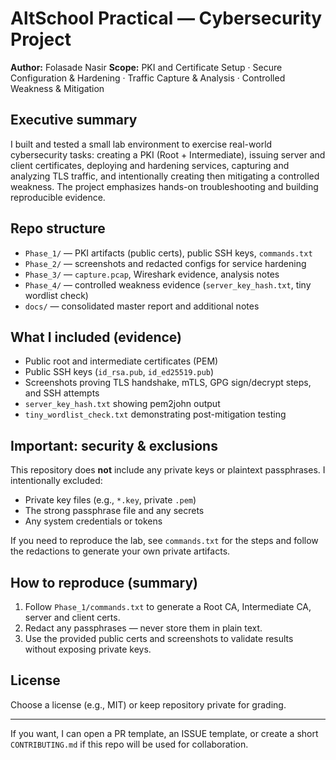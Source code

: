 # AltSchool Practical — Cybersecurity Project

**Author:** Folasade Nasir
**Scope:** PKI and Certificate Setup · Secure Configuration & Hardening · Traffic Capture & Analysis · Controlled Weakness & Mitigation

## Executive summary
I built and tested a small lab environment to exercise real-world cybersecurity tasks: creating a PKI (Root + Intermediate), issuing server and client certificates, deploying and hardening services, capturing and analyzing TLS traffic, and intentionally creating then mitigating a controlled weakness. The project emphasizes hands-on troubleshooting and building reproducible evidence.

## Repo structure
- `Phase_1/` — PKI artifacts (public certs), public SSH keys, `commands.txt`
- `Phase_2/` — screenshots and redacted configs for service hardening
- `Phase_3/` — `capture.pcap`, Wireshark evidence, analysis notes
- `Phase_4/` — controlled weakness evidence (`server_key_hash.txt`, tiny wordlist check)
- `docs/` — consolidated master report and additional notes

## What I included (evidence)
- Public root and intermediate certificates (PEM)
- Public SSH keys (`id_rsa.pub`, `id_ed25519.pub`)
- Screenshots proving TLS handshake, mTLS, GPG sign/decrypt steps, and SSH attempts
- `server_key_hash.txt` showing pem2john output
- `tiny_wordlist_check.txt` demonstrating post-mitigation testing

## Important: security & exclusions
This repository does **not** include any private keys or plaintext passphrases. I intentionally excluded:
- Private key files (e.g., `*.key`, private `.pem`)
- The strong passphrase file and any secrets
- Any system credentials or tokens

If you need to reproduce the lab, see `commands.txt` for the steps and follow the redactions to generate your own private artifacts.

## How to reproduce (summary)
1. Follow `Phase_1/commands.txt` to generate a Root CA, Intermediate CA, server and client certs.
2. Redact any passphrases — never store them in plain text.
3. Use the provided public certs and screenshots to validate results without exposing private keys.

## License
Choose a license (e.g., MIT) or keep repository private for grading.

---

If you want, I can open a PR template, an ISSUE template, or create a short `CONTRIBUTING.md` if this repo will be used for collaboration.
